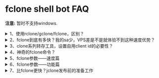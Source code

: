 # fclone shell bot FAQ
**注意:** 暂时不支持windows.
<details>
<summary>1、使用rclone/gclone/fclone，区别？</summary>

均基于rclone，gclone增加了sa切换，fclone优化了多sa使用方式

速度上来说，rclone,gclone基本一致，fclone要快很多，具体快几倍还是几十倍还是几百倍，则受【sa的数量、结构】【电脑&VPS性能】【flag设置】影响
</details>
<details>
<summary>2、fclone到底有多快？我的sa少，VPS差是不是就体验不到这种速度优势？</summary>

其实第一个问题已经说到了，rclone和gclone平均速度为1-2 files/s,而fclone最低4-5 files/s，保底快一倍！

至于说sa数量和vps性能，我不是google内部工作人员，没办法给你严谨的公式，只能枚举一些内测群朋友的情况：

| 序号 | sa数量 |    sa结构      |vps cpu|vps内存|转存参数—checker|转存参数-transfer|转存目标情况      |     速度    |
| :--: |:-----:|:--------------:| :----:|:-----:|:-------------:|:--------------:|:---------------:|:-----------:|
| 01   | 400   | 100 sa/project | E3 1C | 512M  |      32       |       32       | 479T 10M以上文件 | 50  files/s |
| 02   | 2400  | 100 sa/project | R9 1C | 1G    |      128      |       128      | 479T 10M以上文件 | 98  files/s |
| 03   | 5000  | 20 sa/project  | R9 1C | 1G    |      256      |       256      | 479T 10M以上文件 | 160 files/s |
| 04   | 5000  | 10 sa/project  | R9 1C | 1G    |      320      |       326      | 479T 10M以上文件 | 200 files/s |

**建议：100sa/proj，sa和checker transfers的比例最大是10:1，稳定推荐复制数量大的文件是20:1，即如有2000sa，checker transfer不大于100！**
**不听劝的后果是：拖慢速度|漏存文件|冗余文件**
         
</details>
<details>
<summary>3、clone系列转存工具，设置自用client id的必要性？</summary>
>这个问题其实挺麻烦                
>使用自己的client id，低并发；
>使用默认的rclone公用client id,高并发，但是N多人使用，也有可能会堵车；
>官方解释是这样的——原文地址：https://rclone.org/drive/#making-your-own-client-id
```
--drive-client-id
建议您设置自己的Google Application Client ID。有关如何创建自己的示例，请参见https://rclone.org/drive/#making-your-own-client-id。
**如果将此空白留空，它将使用性能低下的内部密钥**
```
根据rclone官方说法，还是建议用自己的，都用它那个公共的，它也顶不住！

</details>
<details>
<summary>4、神奇的fclone命令？</summary>

>>原文地址：https://rclone.org/drive/#making-your-own-client-id

</details>
<details>
<summary>5、fclone参数——速度篇</summary>
Rclone优化
有关优化的想法最终应记录在主要文档中。

何时使用/不使用--no-traverse：
假设您的目的地有6个文件{a，b，c，d，e，f}。

如果将{a}复制到目的地，则没有遍历，rclone将在所有文件{a，b，c，d，e，f}的定义中加载，然后发现是否需要上传{a}。如果您使用--no-traverse，则rclone只会在遥控器上检查{a}。

那么，为什么不一直使用--no-traverse？

如果要将{a，b，c，d，e，f}复制到目标位置，则rclone将单独检查每个文件。这将至少需要6笔交易，而您可能已经在1个清单中完成了所有对象的清单。

因此需要权衡！在1.36版中实现的新同步方法使--no-traverse的使用性比以前降低了，但是它仍然派上用场，尤其是在将文件移动或复制到更深的层次结构中时。

如何在微型实例上运行
内存不足一千兆字节的微型实例上的RClone可能会崩溃。您可以执行以下操作：

键入export GOGC=20运行rclone之前。
去掉 --fast-list
降低 --transfers=
</details>
<details>
<summary>6、fclone参数——功能篇</summary>
Rclone优化
有关优化的想法最终应记录在主要文档中。

何时使用/不使用--no-traverse：
假设您的目的地有6个文件{a，b，c，d，e，f}。

如果将{a}复制到目的地，则没有遍历，rclone将在所有文件{a，b，c，d，e，f}的定义中加载，然后发现是否需要上传{a}。如果您使用--no-traverse，则rclone只会在遥控器上检查{a}。

那么，为什么不一直使用--no-traverse？

如果要将{a，b，c，d，e，f}复制到目标位置，则rclone将单独检查每个文件。这将至少需要6笔交易，而您可能已经在1个清单中完成了所有对象的清单。

因此需要权衡！在1.36版中实现的新同步方法使--no-traverse的使用性比以前降低了，但是它仍然派上用场，尤其是在将文件移动或复制到更深的层次结构中时。

如何在微型实例上运行
内存不足一千兆字节的微型实例上的RClone可能会崩溃。您可以执行以下操作：

键入export GOGC=20运行rclone之前。
去掉 --fast-list
降低 --transfers=
</details>
<details>
<summary>7、比fclone更快？jclone发布前的准备工作</summary>

原文地址：https://rclone.org/drive/#making-your-own-client-id
</details>
